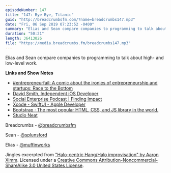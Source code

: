 ```yaml
---
episodeNumber: 147
title: "147: Bye Bye, Titanic"
guid: "http://breadcrumbsfm.com/?name=breadcrumbs147.mp3"
date: "Fri, 06 Sep 2019 07:23:52 -0400"
summary: "Elias and Sean compare companies to programming to talk about high- and low-level work."
duration: "50:21"
length: 36413026
file: "https://media.breadcrumbs.fm/breadcrumbs147.mp3"
---
```

Elias and Sean compare companies to programming to talk about high- and low-level work.

**Links and Show Notes**
- [#entrepreneurfail: A comic about the ironies of entrepreneurship and startups: Race to the Bottom](http://www.entrepreneurfail.com/2013/01/race-to-bottom.html)
- [David Smith, Independent iOS Developer](https://david-smith.org/)
- [Social Enterprise Podcast | Finding Impact](https://findingimpact.com/thefindingimpactpodcast/)
- [Xcode - SwiftUI - Apple Developer](https://developer.apple.com/xcode/swiftui/)
- [Bootstrap · The most popular HTML, CSS, and JS library in the world.](https://getbootstrap.com/)
- [Studio Neat](https://www.studioneat.com/)

Breadcrumbs - [@breadcrumbsfm](https://twitter.com/breadcrumbsfm)

Sean - [@splunsford](https://twitter.com/splunsford)

Elias - [@muffinworks](https://twitter.com/muffinworks)

Jingles excerpted from ["Halo-centric Hang/Halo improvisation" by Aaron Ximm](http://freemusicarchive.org/music/aaron_ximm/handpans_and_the_hang/). Licensed under a [Creative Commons Attribution-Noncommercial-ShareAlike 3.0 United States License](http://creativecommons.org/licenses/by-nc-sa/3.0/us/).